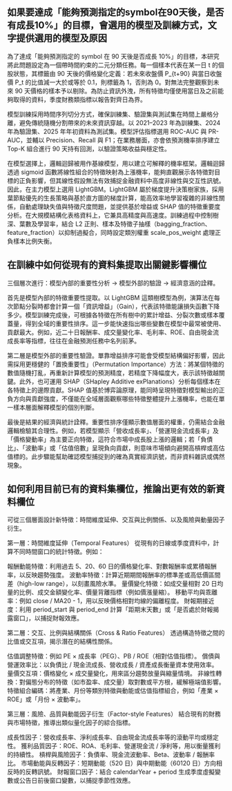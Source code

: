 ## 如果要達成「能夠預測指定的symbol在90天後，是否有成長10%」的目標，會選用的模型及訓練方式，文字提供選用的模型及原因

為了達成「能夠預測指定的 symbol 在 90 天後是否成長 10%」的目標，本研究將此問題設定為一個帶時間約束的二元分類任務。每一個樣本代表在某一日 t 的個股狀態，其標籤由 90 天後的價格變化定義：若未來收盤價 P_{t+90} 與當日收盤價 P_t 的比值減一大於或等於 0.1，則標籤為 1，否則為 0。對無法完整觀察到未來 90 天價格的樣本予以剔除。為防止資訊外洩，所有特徵均僅使用當日及之前能夠取得的資料，季度財務類指標以報告對齊日為界。

模型訓練採用時間序列切分方式，確保訓練集、驗證集與測試集在時間上嚴格分離，避免傳統隨機分割帶來的未來資訊穿越。以 2021–2023 年為訓練集、2024 年為驗證集、2025 年年初資料為測試集。模型評估指標選用 ROC-AUC 與 PR-AUC，並輔以 Precision、Recall 與 F1；在業務層面，亦會依預測機率排序建立 Top-K 組合進行 90 天持有回測，以驗證策略收益與穩定性。

在模型選擇上，邏輯迴歸被用作基線模型，用以建立可解釋的機率框架。邏輯迴歸透過 sigmoid 函數將線性組合的特徵映射為上漲機率，能夠直觀展示各特徵對目標的正負影響，但其線性假設無法有效捕捉金融資料中高度非線性與交互性訊號。因此，在主力模型上選用 LightGBM。LightGBM 屬於梯度提升決策樹家族，採用葉節點優先的生長策略與基於直方圖的梯度計算，能高效率地學習複雜的非線性關係，自動處理缺失值與特徵尺度問題，並提供基於增益或 SHAP 值的特徵重要度分析。在大規模結構化表格資料上，它兼具高精度與高速度。訓練過程中控制樹深、葉數及學習率，結合 L2 正則、樣本及特徵子抽樣（bagging_fraction、feature_fraction）以抑制過擬合，同時設定類別權重 scale_pos_weight 處理正負樣本比例失衡。

## 在訓練中如何從現有的資料集提取出關鍵影響欄位

三個層次進行：模型內部的重要性分析 → 模型外部的驗證 → 經濟意涵的詮釋。

首先是模型內部的特徵重要性提取。以 LightGBM 這類樹模型為例，演算法在每次節點分裂時都會計算一個「資訊增益」（Gain），代表該特徵能讓損失函數下降多少。模型訓練完成後，可根據各特徵在所有樹中的累計增益、分裂次數或樣本覆蓋量，得到全域的重要性排序。這一步能快速指出哪些變數在模型中最常被使用、貢獻最大。例如，近二十日報酬率、成交量變化率、毛利率、ROE、自由現金流成長率等指標，往往在金融預測任務中名列前茅。

第二層是模型外部的重要性驗證。單靠增益排序可能會受模型結構偏好影響，因此需採用更穩健的「置換重要性」（Permutation Importance）方法：將某個特徵的數值隨機打亂，再重新計算模型的預測精度，若精度下降幅度大，表示該特徵越關鍵。此外，也可運用 SHAP（SHapley Additive exPlanations）分析每個樣本在各特徵上的邊際貢獻。SHAP 值基於博弈論原理，能同時呈現特徵對模型輸出的正負方向與貢獻強度，不僅能在全域層面觀察哪些特徵整體提升上漲機率，也能在單一樣本層面解釋模型的個別判斷。

最後是結果的經濟與統計詮釋。重要性排序僅顯示數值層面的權重，仍需結合金融邏輯檢驗其合理性。例如，若模型顯示「營收成長率」、「營運現金流成長率」及「價格變動率」為主要正向特徵，這符合市場中成長股上漲的邏輯；若「負債比」、「波動率」或「估值倍數」呈現負向貢獻，則意味市場傾向避開高槓桿或高估值標的。此步驟能幫助確認模型捕捉到的確為真實經濟訊號，而非資料雜訊或偶然現象。

## 如何利用目前已有的資料集欄位，推論出更有效的新資料欄位

可從三個層面設計新特徵：時間維度延伸、交互與比例關係、以及風險與動量因子衍生。

第一層：時間維度延伸（Temporal Features）
從現有的日線或季度資料中，計算不同時間窗口的統計特徵。例如：

報酬動能特徵：利用過去 5、20、60 日的價格變化率、對數報酬率或累積報酬率，以反映趨勢強度。 
波動率特徵：計算近期期間報酬率的標準差或高低價區間差（high-low range），以刻畫風險水準。 
量價變化特徵：如成交量相對 20 日均量的比例、成交金額變化率、價量背離指標（例如價漲量縮）。 
移動平均與乖離率：例如 close / MA20 - 1，用以反映價格相對均線的偏離程度。 
財報期接近度：利用 period_start 與 period_end 計算「距期末天數」或「是否處於財報揭露窗口」，以捕捉財報效應。 

第二層：交互、比例與結構關係（Cross & Ratio Features）
透過構造特徵之間的比值或交互項，揭示潛在的結構性關係。

估值調整特徵：例如 PE × 成長率（PEG）、PB / ROE（相對估值指標）。 
償債與營運效率比：以負債比 / 現金流成長、營收成長 / 資產成長衡量資本使用效率。 
量價交互項：價格變化 × 成交量變化，用來區分趨勢放量與縮量情境。 
非線性轉換：對偏態分布的特徵（如市盈率、成交量）取對數或平方根，緩解極端值影響。 
特徵組合編碼：將產業、月份等類別特徵與動能或估值指標組合，例如「產業 × ROE」或「月份 × 波動率」。 

第三層：風險、品質與動能因子衍生（Factor-style Features）
結合現有的財務與市場特徵，推導出類似量化因子的綜合指標。

成長性因子：營收成長率、淨利成長率、自由現金流成長率等的滾動平均或穩定性。 
獲利品質因子：ROE、ROA、毛利率、營運現金流 / 淨利等，用以衡量獲利的持續性。 
槓桿與風險因子：負債率、現金流波動率、Beta、波動率 / 報酬率比。 
市場動能與反轉因子：短期動能（520 日）與中期動能（60120 日）方向相反時的反轉訊號。 
財報窗口因子：結合 calendarYear + period 生成季度虛擬變數或公告日前後窗口變數，以捕捉季節性效應。 
